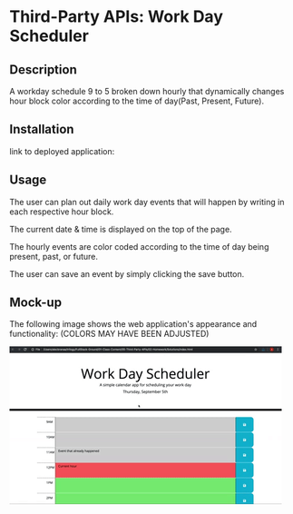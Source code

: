 # Third-Party APIs: Work Day Scheduler

## Description
A workday schedule 9 to 5 broken down hourly that dynamically changes hour block color according to the time of day(Past, Present, Future).

## Installation
link to deployed application: 

## Usage
The user can plan out daily work day events that will happen by writing in each respective hour block. 

The current date & time is displayed on the top of the page. 

The hourly events are color coded according to the time of day being present, past, or future. 

The user can save an event by simply clicking the save button.

## Mock-up
The following image shows the web application's appearance and functionality: (COLORS MAY HAVE BEEN ADJUSTED)

![screenshot](assets/05-third-party-apis-homework-demo.gif) 
